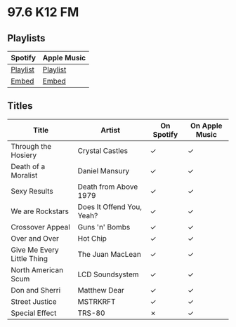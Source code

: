 # 97.6 K12 FM

## Playlists

Spotify                                                                 | Apple Music
----------------------------------------------------------------------- | -------------------------------------------------------------------------------------------
[Playlist](https://open.spotify.com/playlist/0KxlDiXbdgVBfq8rLn6Ehc)    | [Playlist](https://itunes.apple.com/de/playlist/pl.5a5903d4ccd44e7f99210c5aa1046c3a)
[Embed](https://open.spotify.com/embed/playlist/0KxlDiXbdgVBfq8rLn6Ehc) | [Embed](https://tools.applemusic.com/embed/v1/playlist/pl.5a5903d4ccd44e7f99210c5aa1046c3a)

## Titles

Title                      | Artist                    | On Spotify | On Apple Music
-------------------------- | ------------------------- | ---------- | --------------
Through the Hosiery        | Crystal Castles           | ✓          | ✓
Death of a Moralist        | Daniel Mansury            | ✓          | ✓
Sexy Results               | Death from Above 1979     | ✓          | ✓
We are Rockstars           | Does It Offend You, Yeah? | ✓          | ✓
Crossover Appeal           | Guns 'n' Bombs            | ✓          | ✓
Over and Over              | Hot Chip                  | ✓          | ✓
Give Me Every Little Thing | The Juan MacLean          | ✓          | ✓
North American Scum        | LCD Soundsystem           | ✓          | ✓
Don and Sherri             | Matthew Dear              | ✓          | ✓
Street Justice             | MSTRKRFT                  | ✓          | ✓
Special Effect             | TRS-80                    | ✗          | ✓
